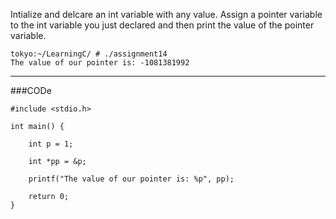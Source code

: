 
Intialize and delcare an int variable with any value. Assign a pointer variable to the int variable you just declared and then print the value of the pointer variable.


```
tokyo:~/LearningC/ # ./assignment14                                       
The value of our pointer is: -1081381992
```

-----
###CODe

```
#include <stdio.h>

int main() {
   
    int p = 1;

    int *pp = &p;

    printf("The value of our pointer is: %p", pp);

    return 0;
}
```
